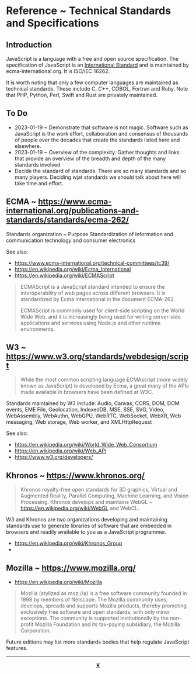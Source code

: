 # Reference ~ Technical Standards and Specifications


## Introduction

JavaScript is a language with a free and open source specification. The specification of JavaScript is an [International Standard]( https://en.wikipedia.org/wiki/International_standard ) and is maintained by ecma-international.org. It is ISO/IEC 16262.

It is worth noting that only a few computer languages are maintained as technical standards. These include C, C++, COBOL, Fortran and Ruby. Note that PHP, Python, Perl, Swift and Rust are privately maintained.

## To Do

* 2023-01-19 ~ Demonstrate that software is not magic. Software such as JavaScript is the work effort, collaboration and consensus of thousands of people over the decades that create the standards listed here and elsewhere.
* 2023-01-19 ~ Overview of the complexity. Gather thoughts and links that provide an overview of the breadth and depth of the many standards involved
* Decide the standard of standards. There are so many standards and so many players. Deciding wjat standards we should talk about here will take time and effort.



## ECMA ~ https://www.ecma-international.org/publications-and-standards/standards/ecma-262/

Standards organization ~ Purpose	Standardization of information and communication technology and consumer electronics

See also:
* https://www.ecma-international.org/technical-committees/tc39/
* https://en.wikipedia.org/wiki/Ecma_International
* https://en.wikipedia.org/wiki/ECMAScript
>ECMAScript is a JavaScript standard intended to ensure the interoperability of web pages across different browsers. It is standardized by Ecma International in the document ECMA-262.
>
>ECMAScript is commonly used for client-side scripting on the World Wide Web, and it is increasingly being used for writing server-side applications and services using Node.js and other runtime environments.


## W3 ~  https://www.w3.org/standards/webdesign/script

>While the most common scripting language ECMAscript (more widely known as JavaScript) is developed by Ecma, a great many of the APIs made available in browsers have been defined at W3C.

Standards maintained by W3 include: Audio, Canvas, CORS, DOM, DOM events, EME File, Geolocation, IndexedDB, MSE, SSE, SVG, Video, WebAssembly, WebAuthn, WebGPU, WebRTC, WebSocket, WebXR, Web messaging, Web storage, Web worker, and XMLHttpRequest

See also:

* https://en.wikipedia.org/wiki/World_Wide_Web_Consortium
* https://en.wikipedia.org/wiki/Web_API
* https://www.w3.org/developers/


## Khronos ~ https://www.khronos.org/

>Khronos royalty-free open standards for 3D graphics, Virtual and Augmented Reality, Parallel Computing, Machine Learning, and Vision Processing. Khronos develops and maintains WebGL ~ https://en.wikipedia.org/wiki/WebGL and WebCL.

W3 and Khronos are two organizations developing and maintaining standards use to generate libraries of software that are embedded in browsers and readily available to you as a JavaScript programmer.

* https://en.wikipedia.org/wiki/Khronos_Group
*


## Mozilla ~ https://www.mozilla.org/

* https://en.wikipedia.org/wiki/Mozilla
> Mozilla (stylized as moz://a) is a free software community founded in 1998 by members of Netscape. The Mozilla community uses, develops, spreads and supports Mozilla products, thereby promoting exclusively free software and open standards, with only minor exceptions. The community is supported institutionally by the non-profit Mozilla Foundation and its tax-paying subsidiary, the Mozilla Corporation.


Future editions may list more standards bodies that help regulate JavaScript features.

***

<center title="Hello! Click me to go up to the top" ><a class=aDingbat href=javascript:window.scrollTo(0,0);> ❦ </a></center>